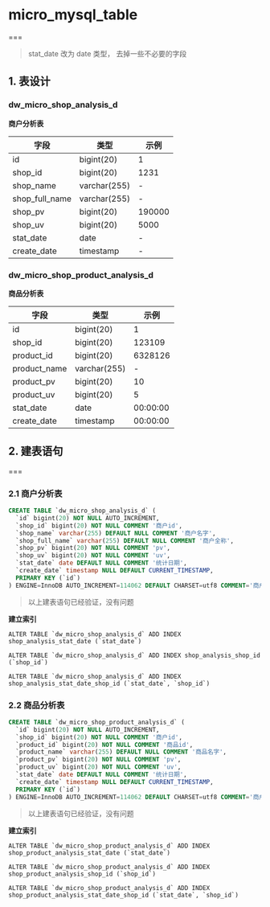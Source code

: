 # micro_mysql_table

===

> stat_date 改为 date 类型， 去掉一些不必要的字段

## 1. 表设计

### dw\_micro\_shop\_analysis\_d

**商户分析表**

字段 | 类型 | 示例
------- | ------- | -------
id | bigint(20) | 1
shop\_id | bigint(20) | 1231
shop\_name | varchar(255) | -
shop\_full\_name | varchar(255) | -
shop_pv | bigint(20) | 190000
shop_uv | bigint(20) | 5000
stat_date | date | -
create_date | timestamp | -

### dw\_micro\_shop\_product\_analysis\_d

**商品分析表**

字段 | 类型 | 示例
------- | ------- | -------
id | bigint(20) | 1
shop\_id | bigint(20) | 123109
product\_id | bigint(20) | 6328126
product\_name | varchar(255) | -
product_pv | bigint(20) | 10
product_uv | bigint(20) | 5
stat_date | date | 00:00:00
create_date | timestamp | 00:00:00


## 2. 建表语句

===

### 2.1 商户分析表

```sql
CREATE TABLE `dw_micro_shop_analysis_d` (
  `id` bigint(20) NOT NULL AUTO_INCREMENT,
  `shop_id` bigint(20) NOT NULL COMMENT '商户id',
  `shop_name` varchar(255) DEFAULT NULL COMMENT '商户名字',
  `shop_full_name` varchar(255) DEFAULT NULL COMMENT '商户全称',
  `shop_pv` bigint(20) NOT NULL COMMENT 'pv',
  `shop_uv` bigint(20) NOT NULL COMMENT 'uv',
  `stat_date` date DEFAULT NULL COMMENT '统计日期',
  `create_date` timestamp NULL DEFAULT CURRENT_TIMESTAMP,
  PRIMARY KEY (`id`)
) ENGINE=InnoDB AUTO_INCREMENT=114062 DEFAULT CHARSET=utf8 COMMENT='商户分析表';
```

> 以上建表语句已经验证，没有问题

**建立索引**

```
ALTER TABLE `dw_micro_shop_analysis_d` ADD INDEX shop_analysis_stat_date (`stat_date`)

ALTER TABLE `dw_micro_shop_analysis_d` ADD INDEX shop_analysis_shop_id (`shop_id`)

ALTER TABLE `dw_micro_shop_analysis_d` ADD INDEX shop_analysis_stat_date_shop_id (`stat_date`, `shop_id`)
```

### 2.2 商品分析表

```sql
CREATE TABLE `dw_micro_shop_product_analysis_d` (
  `id` bigint(20) NOT NULL AUTO_INCREMENT,
  `shop_id` bigint(20) NOT NULL COMMENT '商户id',
  `product_id` bigint(20) NOT NULL COMMENT '商品id',
  `product_name` varchar(255) DEFAULT NULL COMMENT '商品名字',
  `product_pv` bigint(20) NOT NULL COMMENT 'pv',
  `product_uv` bigint(20) NOT NULL COMMENT 'uv',
  `stat_date` date DEFAULT NULL COMMENT '统计日期',
  `create_date` timestamp NULL DEFAULT CURRENT_TIMESTAMP,
  PRIMARY KEY (`id`)
) ENGINE=InnoDB AUTO_INCREMENT=114062 DEFAULT CHARSET=utf8 COMMENT='商户商品分析表';
```

> 以上建表语句已经验证，没有问题

**建立索引**

```
ALTER TABLE `dw_micro_shop_product_analysis_d` ADD INDEX shop_product_analysis_stat_date (`stat_date`)

ALTER TABLE `dw_micro_shop_product_analysis_d` ADD INDEX shop_product_analysis_shop_id (`shop_id`)

ALTER TABLE `dw_micro_shop_product_analysis_d` ADD INDEX shop_product_analysis_stat_date_shop_id (`stat_date`, `shop_id`)
```
